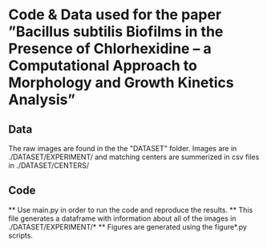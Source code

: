 # Code & Data used for the paper ”Bacillus subtilis Biofilms in the Presence of Chlorhexidine – a Computational Approach to Morphology and Growth Kinetics Analysis”

## Data 
The raw images are found in the the "DATASET" folder.
Images are in ./DATASET/EXPERIMENT/ and matching centers are summerized in csv files in ./DATASET/CENTERS/

## Code
** Use main.py in order to run the code and reproduce the results.
** This file generates a dataframe with information about all of the images in ./DATASET/EXPERIMENT/*
** Figures are generated using the figure*.py scripts.
